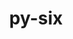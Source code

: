 ---
title: "py-six"
layout: cache
categories: [package, develop]
meta: {"compilers": ["gcc@11.4.0", "gcc@9.4.0", "none"], "num_specs": 241, "num_specs_by_stack": {"data-vis-sdk": 10, "e4s": 50, "e4s-neoverse-v2": 10, "e4s-neoverse_v1": 10, "e4s-oneapi": 17, "e4s-power": 5, "e4s-rocm-external": 10, "hep": 30, "ml-darwin-aarch64-mps": 27, "ml-linux-aarch64-cpu": 30, "ml-linux-aarch64-cuda": 30, "ml-linux-x86_64-cpu": 30, "ml-linux-x86_64-cuda": 30, "ml-linux-x86_64-rocm": 30, "radiuss": 22, "root": 241}, "oss": ["sequoia", "ubuntu18.04", "ubuntu20.04", "ubuntu22.04", "ubuntu24.04"], "platforms": ["darwin", "linux"], "stacks": ["data-vis-sdk", "e4s", "e4s-neoverse-v2", "e4s-neoverse_v1", "e4s-oneapi", "e4s-power", "e4s-rocm-external", "hep", "ml-darwin-aarch64-mps", "ml-linux-aarch64-cpu", "ml-linux-aarch64-cuda", "ml-linux-x86_64-cpu", "ml-linux-x86_64-cuda", "ml-linux-x86_64-rocm", "radiuss", "root"], "targets": ["aarch64", "neoverse_v1", "neoverse_v2", "ppc64le", "x86_64_v3"], "versions": ["1.16.0", "1.17.0"]}
spec_details: [{"compiler": "none", "hash": "25fci5l46irmoa5xfbfn7pbkxqfnzhqw", "os": "ubuntu22.04", "platform": "linux", "size": "-", "stacks": ["e4s", "root"], "target": "x86_64_v3", "variants": ["build_system=python_pip"], "versions": ["1.17.0"]}, {"compiler": "none", "hash": "2ewtrudxfgtvyu6r34eb5rylqmjilbxx", "os": "ubuntu24.04", "platform": "linux", "size": "-", "stacks": ["ml-linux-aarch64-cpu", "ml-linux-aarch64-cuda", "root"], "target": "aarch64", "variants": ["build_system=python_pip"], "versions": ["1.17.0"]}, {"compiler": "none", "hash": "2iiznwvcgytuteuushnmlpgnobmef2xj", "os": "ubuntu22.04", "platform": "linux", "size": "-", "stacks": ["e4s", "root"], "target": "x86_64_v3", "variants": ["build_system=python_pip"], "versions": ["1.17.0"]}, {"compiler": "none", "hash": "2ogb3uibs2nsky6tew5kadoaadvxsent", "os": "ubuntu18.04", "platform": "linux", "size": "-", "stacks": ["radiuss", "root"], "target": "x86_64_v3", "variants": ["build_system=python_pip"], "versions": ["1.17.0"]}, {"compiler": "none", "hash": "2whzua6chvzsmm4pc2qr7kijebbwltkq", "os": "ubuntu22.04", "platform": "linux", "size": "-", "stacks": ["hep", "root"], "target": "x86_64_v3", "variants": ["build_system=python_pip"], "versions": ["1.17.0"]}, {"compiler": "none", "hash": "32ixixsrx7wa5tsbs42zjj7sfkjep7vv", "os": "ubuntu24.04", "platform": "linux", "size": "-", "stacks": ["ml-linux-x86_64-cpu", "ml-linux-x86_64-cuda", "ml-linux-x86_64-rocm", "root"], "target": "x86_64_v3", "variants": ["build_system=python_pip"], "versions": ["1.17.0"]}, {"compiler": "none", "hash": "33pszjcre4pdagpnkgegy2344zdwhwbq", "os": "ubuntu24.04", "platform": "linux", "size": "-", "stacks": ["ml-linux-x86_64-cpu", "ml-linux-x86_64-cuda", "ml-linux-x86_64-rocm", "root"], "target": "x86_64_v3", "variants": ["build_system=python_pip"], "versions": ["1.17.0"]}, {"compiler": "none", "hash": "3kclz3lcyuzkjso5wjiz2nukeiuv3zhi", "os": "sequoia", "platform": "darwin", "size": "-", "stacks": ["ml-darwin-aarch64-mps", "root"], "target": "aarch64", "variants": ["build_system=python_pip"], "versions": ["1.17.0"]}, {"compiler": "none", "hash": "3le62mzjmoni4eucwg3k52k52ojsbpxp", "os": "ubuntu22.04", "platform": "linux", "size": "-", "stacks": ["e4s", "e4s-rocm-external", "root"], "target": "x86_64_v3", "variants": ["build_system=python_pip"], "versions": ["1.17.0"]}, {"compiler": "none", "hash": "3n6j54zjlv5gdmqyfi22fob575yhkhc5", "os": "ubuntu20.04", "platform": "linux", "size": "-", "stacks": ["data-vis-sdk", "root"], "target": "x86_64_v3", "variants": ["build_system=python_pip"], "versions": ["1.17.0"]}, {"compiler": "none", "hash": "3pfvksiyjuaocqtjfvl3ths7hpj62oys", "os": "ubuntu22.04", "platform": "linux", "size": "-", "stacks": ["e4s-neoverse-v2", "root"], "target": "neoverse_v2", "variants": ["build_system=python_pip"], "versions": ["1.17.0"]}, {"compiler": "none", "hash": "3puwxwp5tu6tanrycgitksojxmbcv7o6", "os": "ubuntu24.04", "platform": "linux", "size": "-", "stacks": ["ml-linux-aarch64-cpu", "ml-linux-aarch64-cuda", "root"], "target": "aarch64", "variants": ["build_system=python_pip"], "versions": ["1.17.0"]}, {"compiler": "none", "hash": "3suyom3bvb6htlbfibvtoacd2t7cfonh", "os": "sequoia", "platform": "darwin", "size": "-", "stacks": ["ml-darwin-aarch64-mps", "root"], "target": "aarch64", "variants": ["build_system=python_pip"], "versions": ["1.17.0"]}, {"compiler": "none", "hash": "3xpplolude5vkc6zenuobyaoxbgi2dot", "os": "ubuntu22.04", "platform": "linux", "size": "-", "stacks": ["hep", "root"], "target": "x86_64_v3", "variants": ["build_system=python_pip"], "versions": ["1.17.0"]}, {"compiler": "none", "hash": "43waj5wlmtbgfdj2whppjrl6gi3esvdt", "os": "ubuntu24.04", "platform": "linux", "size": "-", "stacks": ["ml-linux-x86_64-cpu", "ml-linux-x86_64-cuda", "ml-linux-x86_64-rocm", "root"], "target": "x86_64_v3", "variants": ["build_system=python_pip"], "versions": ["1.17.0"]}, {"compiler": "none", "hash": "4hauvjarx74dyn37bedviodq77y3w3as", "os": "ubuntu24.04", "platform": "linux", "size": "-", "stacks": ["ml-linux-aarch64-cpu", "ml-linux-aarch64-cuda", "root"], "target": "aarch64", "variants": ["build_system=python_pip"], "versions": ["1.17.0"]}, {"compiler": "none", "hash": "4lx4kooj6lp4w22yk4kku3kpl4dj5bdp", "os": "ubuntu22.04", "platform": "linux", "size": "-", "stacks": ["e4s", "root"], "target": "x86_64_v3", "variants": ["build_system=python_pip"], "versions": ["1.17.0"]}, {"compiler": "none", "hash": "4rexwqn2y2vkb5z4imn7jmkhke2ubuqr", "os": "ubuntu24.04", "platform": "linux", "size": "-", "stacks": ["ml-linux-x86_64-cpu", "ml-linux-x86_64-cuda", "ml-linux-x86_64-rocm", "root"], "target": "x86_64_v3", "variants": ["build_system=python_pip"], "versions": ["1.17.0"]}, {"compiler": "gcc@11.4.0", "hash": "4xpet2yc2iad7etvsf26rs4dznd5t2lu", "os": "ubuntu22.04", "platform": "linux", "size": "-", "stacks": ["e4s-neoverse_v1", "root"], "target": "neoverse_v1", "variants": ["build_system=python_pip"], "versions": ["1.16.0"]}, {"compiler": "none", "hash": "53twu45lxiryfdaj5h2q6ush3tm7pvbg", "os": "ubuntu22.04", "platform": "linux", "size": "-", "stacks": ["e4s", "root"], "target": "x86_64_v3", "variants": ["build_system=python_pip"], "versions": ["1.17.0"]}, {"compiler": "none", "hash": "5j5g3wubpzw7v5lij7qf77hvrcpigfxv", "os": "ubuntu24.04", "platform": "linux", "size": "-", "stacks": ["ml-linux-x86_64-cpu", "ml-linux-x86_64-cuda", "ml-linux-x86_64-rocm", "root"], "target": "x86_64_v3", "variants": ["build_system=python_pip"], "versions": ["1.17.0"]}, {"compiler": "none", "hash": "5lrq3loyirjwgzfij3vc324qyo3hr4j3", "os": "ubuntu20.04", "platform": "linux", "size": "-", "stacks": ["data-vis-sdk", "root"], "target": "x86_64_v3", "variants": ["build_system=python_pip"], "versions": ["1.17.0"]}, {"compiler": "none", "hash": "5ok4eh24hnwrqznmtmpnewxr6cgvwqp5", "os": "ubuntu24.04", "platform": "linux", "size": "-", "stacks": ["ml-linux-x86_64-cpu", "ml-linux-x86_64-cuda", "ml-linux-x86_64-rocm", "root"], "target": "x86_64_v3", "variants": ["build_system=python_pip"], "versions": ["1.17.0"]}, {"compiler": "none", "hash": "5x4ayeovzz2g64tdv5mjjw35xqc5l24e", "os": "ubuntu22.04", "platform": "linux", "size": "-", "stacks": ["hep", "root"], "target": "x86_64_v3", "variants": ["build_system=python_pip"], "versions": ["1.17.0"]}, {"compiler": "none", "hash": "5xupaoxtigumacqcz4tcnmuh7ecoflsy", "os": "ubuntu22.04", "platform": "linux", "size": "-", "stacks": ["e4s", "e4s-rocm-external", "root"], "target": "x86_64_v3", "variants": ["build_system=python_pip"], "versions": ["1.17.0"]}, {"compiler": "none", "hash": "5zsyekf2ufy2o7e44xhrqyjosgpxp3rz", "os": "sequoia", "platform": "darwin", "size": "-", "stacks": ["ml-darwin-aarch64-mps", "root"], "target": "aarch64", "variants": ["build_system=python_pip"], "versions": ["1.17.0"]}, {"compiler": "none", "hash": "623jajz57sxbjuyhv2tfh2uuo4vi37ki", "os": "sequoia", "platform": "darwin", "size": "-", "stacks": ["ml-darwin-aarch64-mps", "root"], "target": "aarch64", "variants": ["build_system=python_pip"], "versions": ["1.17.0"]}, {"compiler": "none", "hash": "63vzwgecxvxwqrunw2wcgifkuxyps3i5", "os": "ubuntu22.04", "platform": "linux", "size": "-", "stacks": ["hep", "root"], "target": "x86_64_v3", "variants": ["build_system=python_pip"], "versions": ["1.17.0"]}, {"compiler": "none", "hash": "65k2ejtflsgykl46n4huh6pkvhgsoj4j", "os": "ubuntu22.04", "platform": "linux", "size": "-", "stacks": ["e4s", "e4s-rocm-external", "root"], "target": "x86_64_v3", "variants": ["build_system=python_pip"], "versions": ["1.17.0"]}, {"compiler": "none", "hash": "6cnnhx2i4rrll2xebtvnx5busff4erkx", "os": "ubuntu24.04", "platform": "linux", "size": "-", "stacks": ["ml-linux-aarch64-cpu", "ml-linux-aarch64-cuda", "root"], "target": "aarch64", "variants": ["build_system=python_pip"], "versions": ["1.17.0"]}, {"compiler": "none", "hash": "6iozslmyp33lqickxdbbor6lqvu63wdl", "os": "ubuntu22.04", "platform": "linux", "size": "-", "stacks": ["e4s-oneapi", "root"], "target": "x86_64_v3", "variants": ["build_system=python_pip"], "versions": ["1.17.0"]}, {"compiler": "none", "hash": "6l7dncdj4rnvkevnu3zktvfckjpmyghs", "os": "ubuntu22.04", "platform": "linux", "size": "-", "stacks": ["hep", "root"], "target": "x86_64_v3", "variants": ["build_system=python_pip"], "versions": ["1.17.0"]}, {"compiler": "none", "hash": "6qghztgcce4rb2k3f2i4f27guvl2h5tp", "os": "ubuntu22.04", "platform": "linux", "size": "-", "stacks": ["e4s", "root"], "target": "x86_64_v3", "variants": ["build_system=python_pip"], "versions": ["1.17.0"]}, {"compiler": "none", "hash": "6qphw525ogh3evppfyzvvlbiig3bfgxd", "os": "ubuntu24.04", "platform": "linux", "size": "-", "stacks": ["ml-linux-aarch64-cpu", "ml-linux-aarch64-cuda", "root"], "target": "aarch64", "variants": ["build_system=python_pip"], "versions": ["1.17.0"]}, {"compiler": "none", "hash": "6zmu4cprico3dlqwl7g6lv6waywt3khk", "os": "ubuntu20.04", "platform": "linux", "size": "-", "stacks": ["data-vis-sdk", "root"], "target": "x86_64_v3", "variants": ["build_system=python_pip"], "versions": ["1.17.0"]}, {"compiler": "none", "hash": "6zwmmjer5cemwh2fplwdqpjngtmkft5c", "os": "ubuntu22.04", "platform": "linux", "size": "-", "stacks": ["hep", "root"], "target": "x86_64_v3", "variants": ["build_system=python_pip"], "versions": ["1.17.0"]}, {"compiler": "none", "hash": "73vizwrahkidvgbjrgvtqij6rdbzyz6h", "os": "ubuntu18.04", "platform": "linux", "size": "-", "stacks": ["radiuss", "root"], "target": "x86_64_v3", "variants": ["build_system=python_pip"], "versions": ["1.17.0"]}, {"compiler": "none", "hash": "76346cknz3bpertbrzxcdn6lqg4ryqmo", "os": "ubuntu24.04", "platform": "linux", "size": "-", "stacks": ["ml-linux-x86_64-cpu", "ml-linux-x86_64-cuda", "ml-linux-x86_64-rocm", "root"], "target": "x86_64_v3", "variants": ["build_system=python_pip"], "versions": ["1.17.0"]}, {"compiler": "gcc@9.4.0", "hash": "7e6dumwh6vkppkwrahbgcp6kiy3rt2nh", "os": "ubuntu20.04", "platform": "linux", "size": "-", "stacks": ["e4s-power", "root"], "target": "ppc64le", "variants": ["build_system=python_pip"], "versions": ["1.17.0"]}, {"compiler": "none", "hash": "7enbsvdvx2auf25fxlai3uz4ex4vkpbu", "os": "ubuntu18.04", "platform": "linux", "size": "-", "stacks": ["radiuss", "root"], "target": "x86_64_v3", "variants": ["build_system=python_pip"], "versions": ["1.17.0"]}, {"compiler": "none", "hash": "7hnbyo4vf6jtwft2va2fqld6uqnkq7yx", "os": "ubuntu22.04", "platform": "linux", "size": "-", "stacks": ["e4s-neoverse-v2", "root"], "target": "neoverse_v2", "variants": ["build_system=python_pip"], "versions": ["1.17.0"]}, {"compiler": "none", "hash": "7mtiruwiydegiiq6t7276n2t63stneoa", "os": "sequoia", "platform": "darwin", "size": "-", "stacks": ["ml-darwin-aarch64-mps", "root"], "target": "aarch64", "variants": ["build_system=python_pip"], "versions": ["1.17.0"]}, {"compiler": "none", "hash": "7qojpwwrsey2awxcguez2kuqlko6j2bz", "os": "sequoia", "platform": "darwin", "size": "-", "stacks": ["ml-darwin-aarch64-mps", "root"], "target": "aarch64", "variants": ["build_system=python_pip"], "versions": ["1.17.0"]}, {"compiler": "none", "hash": "7sack2l7ffrjwltw4t4kjaxiebcbhcws", "os": "ubuntu22.04", "platform": "linux", "size": "-", "stacks": ["hep", "root"], "target": "x86_64_v3", "variants": ["build_system=python_pip"], "versions": ["1.17.0"]}, {"compiler": "none", "hash": "7unxocpfucw4wl2jwiagmplcrcxwvyn2", "os": "ubuntu18.04", "platform": "linux", "size": "-", "stacks": ["radiuss", "root"], "target": "x86_64_v3", "variants": ["build_system=python_pip"], "versions": ["1.17.0"]}, {"compiler": "none", "hash": "7w45yzqg4phbt4uhap6rl3agubc5u7yk", "os": "ubuntu24.04", "platform": "linux", "size": "-", "stacks": ["ml-linux-x86_64-cpu", "ml-linux-x86_64-cuda", "ml-linux-x86_64-rocm", "root"], "target": "x86_64_v3", "variants": ["build_system=python_pip"], "versions": ["1.17.0"]}, {"compiler": "none", "hash": "7xedvumrcozgugoky2gn43vyfewv4xbt", "os": "ubuntu22.04", "platform": "linux", "size": "-", "stacks": ["e4s-neoverse-v2", "root"], "target": "neoverse_v2", "variants": ["build_system=python_pip"], "versions": ["1.17.0"]}, {"compiler": "none", "hash": "7z5w7ovlybifepxiwmsx6mxicujcsr4p", "os": "ubuntu22.04", "platform": "linux", "size": "-", "stacks": ["e4s", "root"], "target": "x86_64_v3", "variants": ["build_system=python_pip"], "versions": ["1.17.0"]}, {"compiler": "none", "hash": "aa7k67xi57k7meyu3xndtsak35o4q5mb", "os": "ubuntu22.04", "platform": "linux", "size": "-", "stacks": ["e4s", "root"], "target": "x86_64_v3", "variants": ["build_system=python_pip"], "versions": ["1.17.0"]}, {"compiler": "none", "hash": "akaa7icyywecrqh6gdqj26y3t42fu4ut", "os": "ubuntu22.04", "platform": "linux", "size": "-", "stacks": ["hep", "root"], "target": "x86_64_v3", "variants": ["build_system=python_pip"], "versions": ["1.17.0"]}, {"compiler": "none", "hash": "aknti3jtdfi3emr2q4sfbbxpqeqtxdzp", "os": "ubuntu20.04", "platform": "linux", "size": "-", "stacks": ["data-vis-sdk", "root"], "target": "x86_64_v3", "variants": ["build_system=python_pip"], "versions": ["1.17.0"]}, {"compiler": "none", "hash": "atpch6be5k32wsuwn6vyqmcu6qflmi7e", "os": "ubuntu22.04", "platform": "linux", "size": "-", "stacks": ["hep", "root"], "target": "x86_64_v3", "variants": ["build_system=python_pip"], "versions": ["1.17.0"]}, {"compiler": "none", "hash": "b5xoiurttzoaxxei2gq4zvbkvaimsgnd", "os": "ubuntu24.04", "platform": "linux", "size": "-", "stacks": ["ml-linux-x86_64-cpu", "ml-linux-x86_64-cuda", "ml-linux-x86_64-rocm", "root"], "target": "x86_64_v3", "variants": ["build_system=python_pip"], "versions": ["1.17.0"]}, {"compiler": "none", "hash": "bajo3f7mfqulpnw2is2zpcu3vsoc4ohy", "os": "ubuntu22.04", "platform": "linux", "size": "-", "stacks": ["e4s", "root"], "target": "x86_64_v3", "variants": ["build_system=python_pip"], "versions": ["1.17.0"]}, {"compiler": "gcc@11.4.0", "hash": "bpaexpunlnowglckkfy7vrrrqiwgc3p3", "os": "ubuntu22.04", "platform": "linux", "size": "-", "stacks": ["e4s-neoverse_v1", "root"], "target": "neoverse_v1", "variants": ["build_system=python_pip"], "versions": ["1.16.0"]}, {"compiler": "none", "hash": "bv67jrohudbx4ust2kcwdube233drztr", "os": "ubuntu18.04", "platform": "linux", "size": "-", "stacks": ["radiuss", "root"], "target": "x86_64_v3", "variants": ["build_system=python_pip"], "versions": ["1.17.0"]}, {"compiler": "none", "hash": "c2ijwvz2jbamepute6y4nsxmtfdm5upu", "os": "sequoia", "platform": "darwin", "size": "-", "stacks": ["ml-darwin-aarch64-mps", "root"], "target": "aarch64", "variants": ["build_system=python_pip"], "versions": ["1.17.0"]}, {"compiler": "none", "hash": "c6evlf3pacdhb7mopox3u5rg3kcpjseq", "os": "sequoia", "platform": "darwin", "size": "-", "stacks": ["ml-darwin-aarch64-mps", "root"], "target": "aarch64", "variants": ["build_system=python_pip"], "versions": ["1.17.0"]}, {"compiler": "none", "hash": "ce5mb4xbiuicgfdeiiitscidn6jrta7w", "os": "ubuntu22.04", "platform": "linux", "size": "-", "stacks": ["e4s", "root"], "target": "x86_64_v3", "variants": ["build_system=python_pip"], "versions": ["1.17.0"]}, {"compiler": "none", "hash": "chuqluoryf6xhlx2m3ang73s72dzy4ip", "os": "sequoia", "platform": "darwin", "size": "-", "stacks": ["ml-darwin-aarch64-mps", "root"], "target": "aarch64", "variants": ["build_system=python_pip"], "versions": ["1.17.0"]}, {"compiler": "none", "hash": "cpkeg2bv7a2abw4h6vtmf6b6zese4o76", "os": "ubuntu24.04", "platform": "linux", "size": "-", "stacks": ["ml-linux-aarch64-cpu", "ml-linux-aarch64-cuda", "root"], "target": "aarch64", "variants": ["build_system=python_pip"], "versions": ["1.17.0"]}, {"compiler": "none", "hash": "cviwdjielxgqzbkzrccvxlas5yxmkckl", "os": "ubuntu22.04", "platform": "linux", "size": "-", "stacks": ["e4s", "root"], "target": "x86_64_v3", "variants": ["build_system=python_pip"], "versions": ["1.17.0"]}, {"compiler": "gcc@9.4.0", "hash": "czisreoibym7xz6vdd3salikbkjrwcpi", "os": "ubuntu20.04", "platform": "linux", "size": "-", "stacks": ["e4s-power", "root"], "target": "ppc64le", "variants": ["build_system=python_pip"], "versions": ["1.17.0"]}, {"compiler": "none", "hash": "d63m2z6myueqi6or3gl4pkc4h6jmpjte", "os": "ubuntu22.04", "platform": "linux", "size": "-", "stacks": ["hep", "root"], "target": "x86_64_v3", "variants": ["build_system=python_pip"], "versions": ["1.17.0"]}, {"compiler": "none", "hash": "d7z6hr3uqwmkh62ndvdsu6rvnnmshx2p", "os": "ubuntu24.04", "platform": "linux", "size": "-", "stacks": ["ml-linux-aarch64-cpu", "ml-linux-aarch64-cuda", "root"], "target": "aarch64", "variants": ["build_system=python_pip"], "versions": ["1.17.0"]}, {"compiler": "gcc@11.4.0", "hash": "dkuz7clg36th23ycg6tnncea32ebxl3m", "os": "ubuntu22.04", "platform": "linux", "size": "-", "stacks": ["e4s-neoverse_v1", "root"], "target": "neoverse_v1", "variants": ["build_system=python_pip"], "versions": ["1.16.0"]}, {"compiler": "none", "hash": "ds47rncw33hvcwxxuood7nwvif2ukn7x", "os": "ubuntu22.04", "platform": "linux", "size": "-", "stacks": ["e4s-neoverse-v2", "root"], "target": "neoverse_v2", "variants": ["build_system=python_pip"], "versions": ["1.17.0"]}, {"compiler": "none", "hash": "e2cuuqkz724ndxanmmcbhsgki4bflhdl", "os": "ubuntu22.04", "platform": "linux", "size": "-", "stacks": ["e4s", "root"], "target": "x86_64_v3", "variants": ["build_system=python_pip"], "versions": ["1.17.0"]}, {"compiler": "none", "hash": "egozkbprgotsgl2ajaaslqhhsea4pwhu", "os": "ubuntu24.04", "platform": "linux", "size": "-", "stacks": ["ml-linux-x86_64-cpu", "ml-linux-x86_64-cuda", "ml-linux-x86_64-rocm", "root"], "target": "x86_64_v3", "variants": ["build_system=python_pip"], "versions": ["1.17.0"]}, {"compiler": "none", "hash": "ep64mnpt3lheasrwe2vx4fccxxmfdwqr", "os": "ubuntu24.04", "platform": "linux", "size": "-", "stacks": ["ml-linux-x86_64-cpu", "ml-linux-x86_64-cuda", "ml-linux-x86_64-rocm", "root"], "target": "x86_64_v3", "variants": ["build_system=python_pip"], "versions": ["1.17.0"]}, {"compiler": "none", "hash": "ersoqmejig3sokdisj72io26o7na332q", "os": "ubuntu22.04", "platform": "linux", "size": "-", "stacks": ["hep", "root"], "target": "x86_64_v3", "variants": ["build_system=python_pip"], "versions": ["1.17.0"]}, {"compiler": "none", "hash": "euoxh3t5n4b4zzw6htxosdqd4wump4vm", "os": "ubuntu24.04", "platform": "linux", "size": "-", "stacks": ["ml-linux-aarch64-cpu", "ml-linux-aarch64-cuda", "root"], "target": "aarch64", "variants": ["build_system=python_pip"], "versions": ["1.17.0"]}, {"compiler": "none", "hash": "ew4gbgwngjqquhw7inl2i6n6co73snxw", "os": "ubuntu22.04", "platform": "linux", "size": "-", "stacks": ["e4s-neoverse-v2", "root"], "target": "neoverse_v2", "variants": ["build_system=python_pip"], "versions": ["1.17.0"]}, {"compiler": "none", "hash": "f3rzsour65u3v5tsxniavf4nk42w7p3d", "os": "ubuntu20.04", "platform": "linux", "size": "-", "stacks": ["data-vis-sdk", "root"], "target": "x86_64_v3", "variants": ["build_system=python_pip"], "versions": ["1.17.0"]}, {"compiler": "none", "hash": "f6tyr4kfd6ffnzqptgbjjt4iz4423dg2", "os": "sequoia", "platform": "darwin", "size": "-", "stacks": ["ml-darwin-aarch64-mps", "root"], "target": "aarch64", "variants": ["build_system=python_pip"], "versions": ["1.17.0"]}, {"compiler": "none", "hash": "f7mwasedlrpe43c4jsqemy4x3hd4m4yi", "os": "ubuntu22.04", "platform": "linux", "size": "-", "stacks": ["hep", "root"], "target": "x86_64_v3", "variants": ["build_system=python_pip"], "versions": ["1.17.0"]}, {"compiler": "none", "hash": "faauflk2xbjfmi3q4y6ksloitosyjple", "os": "ubuntu22.04", "platform": "linux", "size": "-", "stacks": ["hep", "root"], "target": "x86_64_v3", "variants": ["build_system=python_pip"], "versions": ["1.17.0"]}, {"compiler": "none", "hash": "fcxuq4yht6uxpar6quaqswfdycj3xrao", "os": "ubuntu22.04", "platform": "linux", "size": "-", "stacks": ["e4s-oneapi", "root"], "target": "x86_64_v3", "variants": ["build_system=python_pip"], "versions": ["1.17.0"]}, {"compiler": "none", "hash": "fmazuptmqdazh3vr7cnyxmtu46s6efyv", "os": "ubuntu22.04", "platform": "linux", "size": "-", "stacks": ["e4s", "root"], "target": "x86_64_v3", "variants": ["build_system=python_pip"], "versions": ["1.17.0"]}, {"compiler": "none", "hash": "fuecr4sl7zqdrf6jonz426r6wjsrsefi", "os": "ubuntu24.04", "platform": "linux", "size": "-", "stacks": ["ml-linux-aarch64-cpu", "ml-linux-aarch64-cuda", "root"], "target": "aarch64", "variants": ["build_system=python_pip"], "versions": ["1.17.0"]}, {"compiler": "none", "hash": "fyrh6raos3i52betaeeqrn7k4y3hpcix", "os": "ubuntu18.04", "platform": "linux", "size": "-", "stacks": ["radiuss", "root"], "target": "x86_64_v3", "variants": ["build_system=python_pip"], "versions": ["1.17.0"]}, {"compiler": "none", "hash": "g2btrtejaymq265osw7f7otiyizzshhk", "os": "ubuntu22.04", "platform": "linux", "size": "-", "stacks": ["e4s", "root"], "target": "x86_64_v3", "variants": ["build_system=python_pip"], "versions": ["1.17.0"]}, {"compiler": "none", "hash": "g3r7czfvprpgwsxumhlkvvuo5gsl7mqq", "os": "ubuntu18.04", "platform": "linux", "size": "-", "stacks": ["radiuss", "root"], "target": "x86_64_v3", "variants": ["build_system=python_pip"], "versions": ["1.17.0"]}, {"compiler": "none", "hash": "garmtzeoztzc6dyaeuz5b7tx6rvmiygk", "os": "ubuntu22.04", "platform": "linux", "size": "-", "stacks": ["hep", "root"], "target": "x86_64_v3", "variants": ["build_system=python_pip"], "versions": ["1.17.0"]}, {"compiler": "none", "hash": "gaukwz536qpfvaxomagfvdc33pca7juf", "os": "ubuntu18.04", "platform": "linux", "size": "-", "stacks": ["radiuss", "root"], "target": "x86_64_v3", "variants": ["build_system=python_pip"], "versions": ["1.17.0"]}, {"compiler": "none", "hash": "gdqpayyibt5grgjzra2zny2wqtjsrvaa", "os": "ubuntu24.04", "platform": "linux", "size": "-", "stacks": ["ml-linux-aarch64-cpu", "ml-linux-aarch64-cuda", "root"], "target": "aarch64", "variants": ["build_system=python_pip"], "versions": ["1.17.0"]}, {"compiler": "none", "hash": "gijvsb4cnjllnag2qub6ddx3qxqyja6d", "os": "ubuntu24.04", "platform": "linux", "size": "-", "stacks": ["ml-linux-aarch64-cpu", "ml-linux-aarch64-cuda", "root"], "target": "aarch64", "variants": ["build_system=python_pip"], "versions": ["1.17.0"]}, {"compiler": "none", "hash": "gmfh6mmamskea3jutyavcysvzie5dylk", "os": "ubuntu24.04", "platform": "linux", "size": "-", "stacks": ["ml-linux-x86_64-cpu", "ml-linux-x86_64-cuda", "ml-linux-x86_64-rocm", "root"], "target": "x86_64_v3", "variants": ["build_system=python_pip"], "versions": ["1.17.0"]}, {"compiler": "none", "hash": "gna66zizsad27t25ykkf5won5dzyy3yi", "os": "ubuntu22.04", "platform": "linux", "size": "-", "stacks": ["e4s", "root"], "target": "x86_64_v3", "variants": ["build_system=python_pip"], "versions": ["1.17.0"]}, {"compiler": "none", "hash": "gtl4qb6vmf3pehpywlubwucdhljexcb5", "os": "ubuntu22.04", "platform": "linux", "size": "-", "stacks": ["e4s", "e4s-rocm-external", "root"], "target": "x86_64_v3", "variants": ["build_system=python_pip"], "versions": ["1.17.0"]}, {"compiler": "none", "hash": "gvwkpqyth5nyuaw3nyki5bgq7lfeqs3i", "os": "ubuntu18.04", "platform": "linux", "size": "-", "stacks": ["radiuss", "root"], "target": "x86_64_v3", "variants": ["build_system=python_pip"], "versions": ["1.17.0"]}, {"compiler": "none", "hash": "gwsxp7mpybnyolgf5wtmklahusiwls2i", "os": "ubuntu24.04", "platform": "linux", "size": "-", "stacks": ["ml-linux-x86_64-cpu", "ml-linux-x86_64-cuda", "ml-linux-x86_64-rocm", "root"], "target": "x86_64_v3", "variants": ["build_system=python_pip"], "versions": ["1.17.0"]}, {"compiler": "none", "hash": "gxhlsy7iigvxaiki6hibv73vour5zrlm", "os": "ubuntu24.04", "platform": "linux", "size": "-", "stacks": ["ml-linux-aarch64-cpu", "ml-linux-aarch64-cuda", "root"], "target": "aarch64", "variants": ["build_system=python_pip"], "versions": ["1.17.0"]}, {"compiler": "none", "hash": "h5467fn2rxovmamkx2kjowxvp6kso6wx", "os": "ubuntu22.04", "platform": "linux", "size": "-", "stacks": ["e4s-oneapi", "root"], "target": "x86_64_v3", "variants": ["build_system=python_pip"], "versions": ["1.17.0"]}, {"compiler": "none", "hash": "h6lr2rmyyqqekq57k5oq7pfzyzjmxt3w", "os": "ubuntu22.04", "platform": "linux", "size": "-", "stacks": ["e4s", "root"], "target": "x86_64_v3", "variants": ["build_system=python_pip"], "versions": ["1.17.0"]}, {"compiler": "none", "hash": "hb5p7gztbrhr3cxkjhr6xlueeeu2a6q5", "os": "ubuntu24.04", "platform": "linux", "size": "-", "stacks": ["ml-linux-aarch64-cpu", "ml-linux-aarch64-cuda", "root"], "target": "aarch64", "variants": ["build_system=python_pip"], "versions": ["1.17.0"]}, {"compiler": "none", "hash": "hcutciulaljcjf63wnz6wcvveedmk7l7", "os": "ubuntu22.04", "platform": "linux", "size": "-", "stacks": ["e4s", "root"], "target": "x86_64_v3", "variants": ["build_system=python_pip"], "versions": ["1.17.0"]}, {"compiler": "none", "hash": "hdjzmqo5na6vgcskiloralykupxciyli", "os": "ubuntu22.04", "platform": "linux", "size": "-", "stacks": ["e4s-oneapi", "root"], "target": "x86_64_v3", "variants": ["build_system=python_pip"], "versions": ["1.17.0"]}, {"compiler": "none", "hash": "he4bo4h3rjkhth4avxdwctfyus7nemqa", "os": "ubuntu24.04", "platform": "linux", "size": "-", "stacks": ["ml-linux-x86_64-cpu", "ml-linux-x86_64-cuda", "ml-linux-x86_64-rocm", "root"], "target": "x86_64_v3", "variants": ["build_system=python_pip"], "versions": ["1.17.0"]}, {"compiler": "none", "hash": "heyoxfggdevhfowfvncf56r7gum667dv", "os": "ubuntu18.04", "platform": "linux", "size": "-", "stacks": ["radiuss", "root"], "target": "x86_64_v3", "variants": ["build_system=python_pip"], "versions": ["1.17.0"]}, {"compiler": "none", "hash": "hgnwnbptxw3jznjjkj6likvkniw6ubgc", "os": "ubuntu22.04", "platform": "linux", "size": "-", "stacks": ["e4s-neoverse-v2", "root"], "target": "neoverse_v2", "variants": ["build_system=python_pip"], "versions": ["1.17.0"]}, {"compiler": "none", "hash": "hhya6nol5ar7nq253jcrwbhk442j6nod", "os": "sequoia", "platform": "darwin", "size": "-", "stacks": ["ml-darwin-aarch64-mps", "root"], "target": "aarch64", "variants": ["build_system=python_pip"], "versions": ["1.17.0"]}, {"compiler": "none", "hash": "hhz5qey7hmnav3wopmmswkx7efg2dckx", "os": "ubuntu22.04", "platform": "linux", "size": "-", "stacks": ["e4s", "root"], "target": "x86_64_v3", "variants": ["build_system=python_pip"], "versions": ["1.17.0"]}, {"compiler": "gcc@11.4.0", "hash": "hlkk63mordduu6l7xctne67qhmh2x7ey", "os": "ubuntu22.04", "platform": "linux", "size": "-", "stacks": ["e4s-neoverse_v1", "root"], "target": "neoverse_v1", "variants": ["build_system=python_pip"], "versions": ["1.16.0"]}, {"compiler": "none", "hash": "hoxna3i67vd3o6hbm4zgmdwvu5afyjoe", "os": "sequoia", "platform": "darwin", "size": "-", "stacks": ["ml-darwin-aarch64-mps", "root"], "target": "aarch64", "variants": ["build_system=python_pip"], "versions": ["1.17.0"]}, {"compiler": "none", "hash": "hwyjeoymcnq47vnkpcocbdunpwz4mfbh", "os": "ubuntu22.04", "platform": "linux", "size": "-", "stacks": ["e4s-oneapi", "root"], "target": "x86_64_v3", "variants": ["build_system=python_pip"], "versions": ["1.17.0"]}, {"compiler": "none", "hash": "i5p7njz4hwqzpzc4y6gvubzm3xcqwbbx", "os": "ubuntu22.04", "platform": "linux", "size": "-", "stacks": ["e4s-oneapi", "root"], "target": "x86_64_v3", "variants": ["build_system=python_pip"], "versions": ["1.17.0"]}, {"compiler": "none", "hash": "i755cks6kiezjwewvhrkynsm63rhyb6l", "os": "ubuntu18.04", "platform": "linux", "size": "-", "stacks": ["radiuss", "root"], "target": "x86_64_v3", "variants": ["build_system=python_pip"], "versions": ["1.17.0"]}, {"compiler": "none", "hash": "ihine6vtfxzi6zrkahuddfaz3oikmg2h", "os": "ubuntu24.04", "platform": "linux", "size": "-", "stacks": ["ml-linux-aarch64-cpu", "ml-linux-aarch64-cuda", "root"], "target": "aarch64", "variants": ["build_system=python_pip"], "versions": ["1.17.0"]}, {"compiler": "none", "hash": "iymcuhith7ez6qzyv2cnfkcaiid3d4nr", "os": "ubuntu22.04", "platform": "linux", "size": "-", "stacks": ["e4s", "e4s-rocm-external", "root"], "target": "x86_64_v3", "variants": ["build_system=python_pip"], "versions": ["1.17.0"]}, {"compiler": "none", "hash": "j5a3jjzeqewicx6d62ynytulyui3wgjk", "os": "ubuntu22.04", "platform": "linux", "size": "-", "stacks": ["e4s-oneapi", "root"], "target": "x86_64_v3", "variants": ["build_system=python_pip"], "versions": ["1.17.0"]}, {"compiler": "none", "hash": "jcjfyxatnwsqxrnkfzotp664xi5ig44i", "os": "ubuntu18.04", "platform": "linux", "size": "-", "stacks": ["radiuss", "root"], "target": "x86_64_v3", "variants": ["build_system=python_pip"], "versions": ["1.17.0"]}, {"compiler": "none", "hash": "jksfzoxkfzcomsc6wevoshrgrbzkhvuh", "os": "ubuntu22.04", "platform": "linux", "size": "-", "stacks": ["e4s", "root"], "target": "x86_64_v3", "variants": ["build_system=python_pip"], "versions": ["1.17.0"]}, {"compiler": "none", "hash": "jktvh4lg5vw5iyhvdwzyhwqtkrf3mcwv", "os": "ubuntu24.04", "platform": "linux", "size": "-", "stacks": ["ml-linux-x86_64-cpu", "ml-linux-x86_64-cuda", "ml-linux-x86_64-rocm", "root"], "target": "x86_64_v3", "variants": ["build_system=python_pip"], "versions": ["1.17.0"]}, {"compiler": "none", "hash": "jktzbfh53xfmnxfpoifaxqq3rq3xhjir", "os": "ubuntu20.04", "platform": "linux", "size": "-", "stacks": ["data-vis-sdk", "root"], "target": "x86_64_v3", "variants": ["build_system=python_pip"], "versions": ["1.17.0"]}, {"compiler": "none", "hash": "jkxpzeq6yzangyfdoq2ovr52p55tg26e", "os": "ubuntu20.04", "platform": "linux", "size": "-", "stacks": ["data-vis-sdk", "root"], "target": "x86_64_v3", "variants": ["build_system=python_pip"], "versions": ["1.17.0"]}, {"compiler": "none", "hash": "jl3cdngc2btj6pf3ilh5iqpft3o7dexg", "os": "ubuntu22.04", "platform": "linux", "size": "-", "stacks": ["e4s", "root"], "target": "x86_64_v3", "variants": ["build_system=python_pip"], "versions": ["1.17.0"]}, {"compiler": "none", "hash": "js6ikresrlanmxrkl6rujx4d2f3ujgae", "os": "ubuntu22.04", "platform": "linux", "size": "-", "stacks": ["hep", "root"], "target": "x86_64_v3", "variants": ["build_system=python_pip"], "versions": ["1.17.0"]}, {"compiler": "none", "hash": "jvjmevj2gvcns5svsrsk47cd2edepjqm", "os": "ubuntu18.04", "platform": "linux", "size": "-", "stacks": ["radiuss", "root"], "target": "x86_64_v3", "variants": ["build_system=python_pip"], "versions": ["1.17.0"]}, {"compiler": "gcc@11.4.0", "hash": "k2x4euye4td5u5tmvimhzumhvoguimeq", "os": "ubuntu22.04", "platform": "linux", "size": "-", "stacks": ["e4s-neoverse_v1", "root"], "target": "neoverse_v1", "variants": ["build_system=python_pip"], "versions": ["1.16.0"]}, {"compiler": "none", "hash": "k6a6sd6sfm4bameag3q55dxntgsrlht2", "os": "sequoia", "platform": "darwin", "size": "-", "stacks": ["ml-darwin-aarch64-mps", "root"], "target": "aarch64", "variants": ["build_system=python_pip"], "versions": ["1.17.0"]}, {"compiler": "none", "hash": "k75ozblr7sy3vq5hssx46ikpzqmkgu2o", "os": "ubuntu24.04", "platform": "linux", "size": "-", "stacks": ["ml-linux-aarch64-cpu", "ml-linux-aarch64-cuda", "root"], "target": "aarch64", "variants": ["build_system=python_pip"], "versions": ["1.17.0"]}, {"compiler": "none", "hash": "kccamr5ta3pxjc6e4n5sqb7wc24wox64", "os": "sequoia", "platform": "darwin", "size": "-", "stacks": ["ml-darwin-aarch64-mps", "root"], "target": "aarch64", "variants": ["build_system=python_pip"], "versions": ["1.17.0"]}, {"compiler": "none", "hash": "kfb3ibmjnmmrpcydi5z5al4w3at2qzsy", "os": "ubuntu24.04", "platform": "linux", "size": "-", "stacks": ["ml-linux-aarch64-cpu", "ml-linux-aarch64-cuda", "root"], "target": "aarch64", "variants": ["build_system=python_pip"], "versions": ["1.17.0"]}, {"compiler": "gcc@9.4.0", "hash": "ko36ddd53ssksk3wzmvymdsux4rcfwti", "os": "ubuntu20.04", "platform": "linux", "size": "-", "stacks": ["e4s-power", "root"], "target": "ppc64le", "variants": ["build_system=python_pip"], "versions": ["1.17.0"]}, {"compiler": "none", "hash": "krjxq3j32gbrv3oc7vmnkee4snfrlpfw", "os": "ubuntu24.04", "platform": "linux", "size": "-", "stacks": ["ml-linux-aarch64-cpu", "ml-linux-aarch64-cuda", "root"], "target": "aarch64", "variants": ["build_system=python_pip"], "versions": ["1.17.0"]}, {"compiler": "none", "hash": "kvcjsioxntimntqcnztlijeufmavjlj2", "os": "ubuntu18.04", "platform": "linux", "size": "-", "stacks": ["radiuss", "root"], "target": "x86_64_v3", "variants": ["build_system=python_pip"], "versions": ["1.17.0"]}, {"compiler": "none", "hash": "kx4nll4az5ompw6ihtibtvmxidiu3hvw", "os": "ubuntu22.04", "platform": "linux", "size": "-", "stacks": ["hep", "root"], "target": "x86_64_v3", "variants": ["build_system=python_pip"], "versions": ["1.17.0"]}, {"compiler": "none", "hash": "l3gef22c22zcbs5esrhieaziywkze7qq", "os": "ubuntu18.04", "platform": "linux", "size": "-", "stacks": ["radiuss", "root"], "target": "x86_64_v3", "variants": ["build_system=python_pip"], "versions": ["1.17.0"]}, {"compiler": "none", "hash": "l3xtkpke5sxsy2kig4ij6ggd6euj5whw", "os": "ubuntu24.04", "platform": "linux", "size": "-", "stacks": ["ml-linux-x86_64-cpu", "ml-linux-x86_64-cuda", "ml-linux-x86_64-rocm", "root"], "target": "x86_64_v3", "variants": ["build_system=python_pip"], "versions": ["1.17.0"]}, {"compiler": "none", "hash": "lntd5lgtuolvnlatoip67w7uqqc6yhbk", "os": "sequoia", "platform": "darwin", "size": "-", "stacks": ["ml-darwin-aarch64-mps", "root"], "target": "aarch64", "variants": ["build_system=python_pip"], "versions": ["1.17.0"]}, {"compiler": "none", "hash": "lp65zqpiq3aewjuymycpwj6uif3utmdl", "os": "ubuntu22.04", "platform": "linux", "size": "-", "stacks": ["hep", "root"], "target": "x86_64_v3", "variants": ["build_system=python_pip"], "versions": ["1.17.0"]}, {"compiler": "none", "hash": "lpkk3dy32urkglenhg5sinwyjjimkla2", "os": "ubuntu18.04", "platform": "linux", "size": "-", "stacks": ["radiuss", "root"], "target": "x86_64_v3", "variants": ["build_system=python_pip"], "versions": ["1.17.0"]}, {"compiler": "none", "hash": "lpzcaraggjthcn6nsi7qgpkxi3ezcxol", "os": "ubuntu18.04", "platform": "linux", "size": "-", "stacks": ["radiuss", "root"], "target": "x86_64_v3", "variants": ["build_system=python_pip"], "versions": ["1.17.0"]}, {"compiler": "none", "hash": "ltlfvkucexjnpn5vfttdp4xcy6wcn2pl", "os": "ubuntu24.04", "platform": "linux", "size": "-", "stacks": ["ml-linux-x86_64-cpu", "ml-linux-x86_64-cuda", "ml-linux-x86_64-rocm", "root"], "target": "x86_64_v3", "variants": ["build_system=python_pip"], "versions": ["1.17.0"]}, {"compiler": "none", "hash": "lv235tfepnguq27b4q4falqolb7xg6mk", "os": "ubuntu22.04", "platform": "linux", "size": "-", "stacks": ["e4s-oneapi", "root"], "target": "x86_64_v3", "variants": ["build_system=python_pip"], "versions": ["1.17.0"]}, {"compiler": "none", "hash": "lvvvo3mgdtlo52won5k5v2f7gjap7mh2", "os": "ubuntu22.04", "platform": "linux", "size": "-", "stacks": ["e4s", "root"], "target": "x86_64_v3", "variants": ["build_system=python_pip"], "versions": ["1.17.0"]}, {"compiler": "none", "hash": "lwhkmkwfqj55d2yhhllfqp26jyifhlop", "os": "ubuntu22.04", "platform": "linux", "size": "-", "stacks": ["e4s-neoverse-v2", "root"], "target": "neoverse_v2", "variants": ["build_system=python_pip"], "versions": ["1.17.0"]}, {"compiler": "none", "hash": "lwrprwdn3pmsqavdc3bpaesstbf3owyr", "os": "ubuntu24.04", "platform": "linux", "size": "-", "stacks": ["ml-linux-aarch64-cpu", "ml-linux-aarch64-cuda", "root"], "target": "aarch64", "variants": ["build_system=python_pip"], "versions": ["1.17.0"]}, {"compiler": "none", "hash": "lxcr3aslh5bvqk726zgnuzknqgf7zswo", "os": "ubuntu22.04", "platform": "linux", "size": "-", "stacks": ["hep", "root"], "target": "x86_64_v3", "variants": ["build_system=python_pip"], "versions": ["1.17.0"]}, {"compiler": "none", "hash": "mevkfnfsiftoq65lkvoipjufbtagixey", "os": "ubuntu18.04", "platform": "linux", "size": "-", "stacks": ["radiuss", "root"], "target": "x86_64_v3", "variants": ["build_system=python_pip"], "versions": ["1.17.0"]}, {"compiler": "none", "hash": "mgxqeor6d4ja4d4324vpsxxrhjghhj37", "os": "ubuntu22.04", "platform": "linux", "size": "-", "stacks": ["e4s", "root"], "target": "x86_64_v3", "variants": ["build_system=python_pip"], "versions": ["1.17.0"]}, {"compiler": "none", "hash": "mkfywtqtt72iaijak4p4a2ht6xv3elvh", "os": "ubuntu22.04", "platform": "linux", "size": "-", "stacks": ["e4s-oneapi", "root"], "target": "x86_64_v3", "variants": ["build_system=python_pip"], "versions": ["1.17.0"]}, {"compiler": "none", "hash": "monk4fk3up7flnzapbh7g6xu2wlgm2vu", "os": "ubuntu24.04", "platform": "linux", "size": "-", "stacks": ["ml-linux-x86_64-cpu", "ml-linux-x86_64-cuda", "ml-linux-x86_64-rocm", "root"], "target": "x86_64_v3", "variants": ["build_system=python_pip"], "versions": ["1.17.0"]}, {"compiler": "none", "hash": "muco6wdlninyb5dnklv323ynnumrtbhd", "os": "ubuntu22.04", "platform": "linux", "size": "-", "stacks": ["e4s", "e4s-rocm-external", "root"], "target": "x86_64_v3", "variants": ["build_system=python_pip"], "versions": ["1.17.0"]}, {"compiler": "none", "hash": "myvpoohy6eyextcbuu7v52qwcqkyntsp", "os": "ubuntu22.04", "platform": "linux", "size": "-", "stacks": ["e4s-neoverse-v2", "root"], "target": "neoverse_v2", "variants": ["build_system=python_pip"], "versions": ["1.17.0"]}, {"compiler": "none", "hash": "n3jfelawkonxygg334nlwvcawkjbj65h", "os": "ubuntu24.04", "platform": "linux", "size": "-", "stacks": ["ml-linux-aarch64-cpu", "ml-linux-aarch64-cuda", "root"], "target": "aarch64", "variants": ["build_system=python_pip"], "versions": ["1.17.0"]}, {"compiler": "none", "hash": "n4eafqheqdegrnc5shedftdu6zkomag3", "os": "ubuntu22.04", "platform": "linux", "size": "-", "stacks": ["hep", "root"], "target": "x86_64_v3", "variants": ["build_system=python_pip"], "versions": ["1.17.0"]}, {"compiler": "none", "hash": "n4yq5t4yiwjo24ulkfdyirrdxpwaagwv", "os": "ubuntu24.04", "platform": "linux", "size": "-", "stacks": ["ml-linux-aarch64-cpu", "ml-linux-aarch64-cuda", "root"], "target": "aarch64", "variants": ["build_system=python_pip"], "versions": ["1.17.0"]}, {"compiler": "none", "hash": "nehf7tdudre4zvaeacms2trct7a3az7x", "os": "ubuntu22.04", "platform": "linux", "size": "-", "stacks": ["e4s", "root"], "target": "x86_64_v3", "variants": ["build_system=python_pip"], "versions": ["1.17.0"]}, {"compiler": "none", "hash": "nfdeu4kbraqmrupajrtoxdxqivrpkcdw", "os": "sequoia", "platform": "darwin", "size": "-", "stacks": ["ml-darwin-aarch64-mps", "root"], "target": "aarch64", "variants": ["build_system=python_pip"], "versions": ["1.17.0"]}, {"compiler": "none", "hash": "nfevboc4e5lko3nmiegetuv7wutuk2ji", "os": "ubuntu22.04", "platform": "linux", "size": "-", "stacks": ["e4s", "e4s-rocm-external", "root"], "target": "x86_64_v3", "variants": ["build_system=python_pip"], "versions": ["1.17.0"]}, {"compiler": "none", "hash": "nht4vhcplr6ugoq3hbom62n3wcipoq7h", "os": "ubuntu24.04", "platform": "linux", "size": "-", "stacks": ["ml-linux-x86_64-cpu", "ml-linux-x86_64-cuda", "ml-linux-x86_64-rocm", "root"], "target": "x86_64_v3", "variants": ["build_system=python_pip"], "versions": ["1.17.0"]}, {"compiler": "none", "hash": "nitxoc53ylrovznj7zvglagspvb7hi5i", "os": "ubuntu20.04", "platform": "linux", "size": "-", "stacks": ["data-vis-sdk", "root"], "target": "x86_64_v3", "variants": ["build_system=python_pip"], "versions": ["1.17.0"]}, {"compiler": "none", "hash": "niz7aif7y37yhufatbiqxtjnu4cnj6un", "os": "ubuntu22.04", "platform": "linux", "size": "-", "stacks": ["e4s", "e4s-rocm-external", "root"], "target": "x86_64_v3", "variants": ["build_system=python_pip"], "versions": ["1.17.0"]}, {"compiler": "none", "hash": "nj2skh67jgmw7lfely4wyi63l2l27hov", "os": "ubuntu22.04", "platform": "linux", "size": "-", "stacks": ["e4s-oneapi", "root"], "target": "x86_64_v3", "variants": ["build_system=python_pip"], "versions": ["1.17.0"]}, {"compiler": "none", "hash": "nkfn7s6c2v7yoyg5bqmebmfibbv52ghu", "os": "ubuntu18.04", "platform": "linux", "size": "-", "stacks": ["radiuss", "root"], "target": "x86_64_v3", "variants": ["build_system=python_pip"], "versions": ["1.17.0"]}, {"compiler": "none", "hash": "nnnkn2zhmiauoksfamcllgs72blu6kwl", "os": "ubuntu22.04", "platform": "linux", "size": "-", "stacks": ["e4s", "root"], "target": "x86_64_v3", "variants": ["build_system=python_pip"], "versions": ["1.17.0"]}, {"compiler": "none", "hash": "notup2zvy7nqxjcfcmuaqgdtoliwzikv", "os": "ubuntu24.04", "platform": "linux", "size": "-", "stacks": ["ml-linux-x86_64-cpu", "ml-linux-x86_64-cuda", "ml-linux-x86_64-rocm", "root"], "target": "x86_64_v3", "variants": ["build_system=python_pip"], "versions": ["1.17.0"]}, {"compiler": "none", "hash": "nvfrpcn5eijit4lqinevcxnuu2xhouvu", "os": "ubuntu22.04", "platform": "linux", "size": "-", "stacks": ["e4s", "root"], "target": "x86_64_v3", "variants": ["build_system=python_pip"], "versions": ["1.17.0"]}, {"compiler": "gcc@9.4.0", "hash": "nw7dkiq6us36alz2sivu6maktfgwiinf", "os": "ubuntu20.04", "platform": "linux", "size": "-", "stacks": ["e4s-power", "root"], "target": "ppc64le", "variants": ["build_system=python_pip"], "versions": ["1.17.0"]}, {"compiler": "none", "hash": "o3ibdcwkmwcznjwvxfgww6btctjwjgtn", "os": "ubuntu22.04", "platform": "linux", "size": "-", "stacks": ["e4s", "root"], "target": "x86_64_v3", "variants": ["build_system=python_pip"], "versions": ["1.17.0"]}, {"compiler": "none", "hash": "o4iearrashxfkkptbvd27ivd2pitqopp", "os": "ubuntu22.04", "platform": "linux", "size": "-", "stacks": ["e4s-oneapi", "root"], "target": "x86_64_v3", "variants": ["build_system=python_pip"], "versions": ["1.17.0"]}, {"compiler": "none", "hash": "o7unqceyzhrm6r5prlqq2zncapdzgtg5", "os": "ubuntu22.04", "platform": "linux", "size": "-", "stacks": ["e4s", "root"], "target": "x86_64_v3", "variants": ["build_system=python_pip"], "versions": ["1.17.0"]}, {"compiler": "gcc@9.4.0", "hash": "ocd55xvl33hkju23v3e4nkeqxwfyzqdp", "os": "ubuntu20.04", "platform": "linux", "size": "-", "stacks": ["e4s-power", "root"], "target": "ppc64le", "variants": ["build_system=python_pip"], "versions": ["1.17.0"]}, {"compiler": "gcc@11.4.0", "hash": "oibk7ibt37uojz4p467ylrzguqzmgfde", "os": "ubuntu22.04", "platform": "linux", "size": "-", "stacks": ["e4s-neoverse_v1", "root"], "target": "neoverse_v1", "variants": ["build_system=python_pip"], "versions": ["1.16.0"]}, {"compiler": "none", "hash": "ouqoghl7nil3izq5d3xpvubikgz2fv7z", "os": "ubuntu18.04", "platform": "linux", "size": "-", "stacks": ["radiuss", "root"], "target": "x86_64_v3", "variants": ["build_system=python_pip"], "versions": ["1.17.0"]}, {"compiler": "none", "hash": "oxtm2j2gfctoxarhq6dltwi3fujbfr5m", "os": "ubuntu20.04", "platform": "linux", "size": "-", "stacks": ["data-vis-sdk", "root"], "target": "x86_64_v3", "variants": ["build_system=python_pip"], "versions": ["1.17.0"]}, {"compiler": "none", "hash": "oz7dj4mdmmyuwqai6pc5h7xbfs5ae4yn", "os": "ubuntu22.04", "platform": "linux", "size": "-", "stacks": ["e4s-neoverse-v2", "root"], "target": "neoverse_v2", "variants": ["build_system=python_pip"], "versions": ["1.17.0"]}, {"compiler": "none", "hash": "p6r3oduwupeb2syrhs7k3za4m5ahku3d", "os": "ubuntu22.04", "platform": "linux", "size": "-", "stacks": ["e4s", "e4s-rocm-external", "root"], "target": "x86_64_v3", "variants": ["build_system=python_pip"], "versions": ["1.17.0"]}, {"compiler": "none", "hash": "poimh2oyfepy6al2yh4gdbje63k34awg", "os": "ubuntu24.04", "platform": "linux", "size": "-", "stacks": ["ml-linux-aarch64-cpu", "ml-linux-aarch64-cuda", "root"], "target": "aarch64", "variants": ["build_system=python_pip"], "versions": ["1.17.0"]}, {"compiler": "none", "hash": "pq2ebudkeo74d6dxaftikfut65q35lvg", "os": "ubuntu22.04", "platform": "linux", "size": "-", "stacks": ["e4s-neoverse-v2", "root"], "target": "neoverse_v2", "variants": ["build_system=python_pip"], "versions": ["1.17.0"]}, {"compiler": "none", "hash": "pz6wdpkngp34hhmfgigfqylv5ebfe3ro", "os": "ubuntu24.04", "platform": "linux", "size": "-", "stacks": ["ml-linux-aarch64-cpu", "ml-linux-aarch64-cuda", "root"], "target": "aarch64", "variants": ["build_system=python_pip"], "versions": ["1.17.0"]}, {"compiler": "none", "hash": "qgnwvjga2thvjrypihd4kw57wbp2zayj", "os": "sequoia", "platform": "darwin", "size": "-", "stacks": ["ml-darwin-aarch64-mps", "root"], "target": "aarch64", "variants": ["build_system=python_pip"], "versions": ["1.17.0"]}, {"compiler": "none", "hash": "qihru25at6zaz4uu4dv6svhzwaq5rqez", "os": "ubuntu22.04", "platform": "linux", "size": "-", "stacks": ["e4s", "root"], "target": "x86_64_v3", "variants": ["build_system=python_pip"], "versions": ["1.17.0"]}, {"compiler": "none", "hash": "r2cowuxegmod5xsgd6cd5lzk4d5z7ax4", "os": "sequoia", "platform": "darwin", "size": "-", "stacks": ["ml-darwin-aarch64-mps", "root"], "target": "aarch64", "variants": ["build_system=python_pip"], "versions": ["1.17.0"]}, {"compiler": "none", "hash": "r45vuaqtjrd43ctedineznhx75aix3lc", "os": "ubuntu22.04", "platform": "linux", "size": "-", "stacks": ["hep", "root"], "target": "x86_64_v3", "variants": ["build_system=python_pip"], "versions": ["1.17.0"]}, {"compiler": "none", "hash": "r67ckvwe47wl3zh6nsaxjrieb7zqc6ry", "os": "ubuntu22.04", "platform": "linux", "size": "-", "stacks": ["e4s", "e4s-rocm-external", "root"], "target": "x86_64_v3", "variants": ["build_system=python_pip"], "versions": ["1.17.0"]}, {"compiler": "none", "hash": "relcbdopt6y4phpqmzmfqyrfjhv2m5ht", "os": "ubuntu22.04", "platform": "linux", "size": "-", "stacks": ["hep", "root"], "target": "x86_64_v3", "variants": ["build_system=python_pip"], "versions": ["1.17.0"]}, {"compiler": "none", "hash": "rjp3jxlyycgeb6pc7kqdmhe3heaaaapj", "os": "ubuntu24.04", "platform": "linux", "size": "-", "stacks": ["ml-linux-aarch64-cpu", "ml-linux-aarch64-cuda", "root"], "target": "aarch64", "variants": ["build_system=python_pip"], "versions": ["1.17.0"]}, {"compiler": "none", "hash": "rohi5ssyr6zdrsc3tw3bgzdr6vilh54a", "os": "sequoia", "platform": "darwin", "size": "-", "stacks": ["ml-darwin-aarch64-mps", "root"], "target": "aarch64", "variants": ["build_system=python_pip"], "versions": ["1.17.0"]}, {"compiler": "none", "hash": "rsc66bczinbbhf6f3th2rkbxqd5jaxeg", "os": "ubuntu24.04", "platform": "linux", "size": "-", "stacks": ["ml-linux-x86_64-cpu", "ml-linux-x86_64-cuda", "ml-linux-x86_64-rocm", "root"], "target": "x86_64_v3", "variants": ["build_system=python_pip"], "versions": ["1.17.0"]}, {"compiler": "none", "hash": "rtvj34xofhxsiw2skk5r5nuk4v5canka", "os": "ubuntu22.04", "platform": "linux", "size": "-", "stacks": ["e4s", "root"], "target": "x86_64_v3", "variants": ["build_system=python_pip"], "versions": ["1.17.0"]}, {"compiler": "none", "hash": "s3aqisdome2e2bscpv4ohy5bzby5tz7o", "os": "sequoia", "platform": "darwin", "size": "-", "stacks": ["ml-darwin-aarch64-mps", "root"], "target": "aarch64", "variants": ["build_system=python_pip"], "versions": ["1.17.0"]}, {"compiler": "none", "hash": "s5gjohz3nvqm55ly6waxrxjeap6vvzil", "os": "ubuntu22.04", "platform": "linux", "size": "-", "stacks": ["e4s", "root"], "target": "x86_64_v3", "variants": ["build_system=python_pip"], "versions": ["1.17.0"]}, {"compiler": "none", "hash": "s7akdg7ly5mlonhjb4ktssdni22vdowm", "os": "ubuntu24.04", "platform": "linux", "size": "-", "stacks": ["ml-linux-aarch64-cpu", "ml-linux-aarch64-cuda", "root"], "target": "aarch64", "variants": ["build_system=python_pip"], "versions": ["1.17.0"]}, {"compiler": "none", "hash": "sotawxwaudq6yxwl7tyikxfqvwfja7m3", "os": "ubuntu24.04", "platform": "linux", "size": "-", "stacks": ["ml-linux-x86_64-cpu", "ml-linux-x86_64-cuda", "ml-linux-x86_64-rocm", "root"], "target": "x86_64_v3", "variants": ["build_system=python_pip"], "versions": ["1.17.0"]}, {"compiler": "none", "hash": "tbies6d2iqoa3kdkmev3tbhe3k6zl6ya", "os": "ubuntu22.04", "platform": "linux", "size": "-", "stacks": ["e4s-oneapi", "root"], "target": "x86_64_v3", "variants": ["build_system=python_pip"], "versions": ["1.17.0"]}, {"compiler": "none", "hash": "tcxqsb6bcamigwfblqegbrx4xufqtdcm", "os": "ubuntu22.04", "platform": "linux", "size": "-", "stacks": ["hep", "root"], "target": "x86_64_v3", "variants": ["build_system=python_pip"], "versions": ["1.17.0"]}, {"compiler": "none", "hash": "teeowrz6i37eoutvgzngfe4j4cmoabmo", "os": "ubuntu18.04", "platform": "linux", "size": "-", "stacks": ["radiuss", "root"], "target": "x86_64_v3", "variants": ["build_system=python_pip"], "versions": ["1.17.0"]}, {"compiler": "none", "hash": "tfbsxp2xcsg7jgx4lvx5cirkz6lvi7fu", "os": "ubuntu24.04", "platform": "linux", "size": "-", "stacks": ["ml-linux-aarch64-cpu", "ml-linux-aarch64-cuda", "root"], "target": "aarch64", "variants": ["build_system=python_pip"], "versions": ["1.17.0"]}, {"compiler": "none", "hash": "tfpw7fa6f2aij46vlxftm5uwhuyt2cxu", "os": "sequoia", "platform": "darwin", "size": "-", "stacks": ["ml-darwin-aarch64-mps", "root"], "target": "aarch64", "variants": ["build_system=python_pip"], "versions": ["1.17.0"]}, {"compiler": "none", "hash": "th32b3hnquh2jaczdr66opfyfgz2rg6q", "os": "ubuntu24.04", "platform": "linux", "size": "-", "stacks": ["ml-linux-x86_64-cpu", "ml-linux-x86_64-cuda", "ml-linux-x86_64-rocm", "root"], "target": "x86_64_v3", "variants": ["build_system=python_pip"], "versions": ["1.17.0"]}, {"compiler": "none", "hash": "tlted5fzx5y2r7wlclvzdz7oxwpsvudx", "os": "ubuntu22.04", "platform": "linux", "size": "-", "stacks": ["e4s", "root"], "target": "x86_64_v3", "variants": ["build_system=python_pip"], "versions": ["1.17.0"]}, {"compiler": "none", "hash": "tn6d4sls34edeahu7crenon72mwcopc3", "os": "ubuntu22.04", "platform": "linux", "size": "-", "stacks": ["e4s", "root"], "target": "x86_64_v3", "variants": ["build_system=python_pip"], "versions": ["1.17.0"]}, {"compiler": "none", "hash": "tt2jw46e6is55i42kqt3ccoyrgw6wqv4", "os": "ubuntu22.04", "platform": "linux", "size": "-", "stacks": ["hep", "root"], "target": "x86_64_v3", "variants": ["build_system=python_pip"], "versions": ["1.17.0"]}, {"compiler": "none", "hash": "twuw6r5h3ugvuzfhpuy2xmnyu5kls74h", "os": "ubuntu22.04", "platform": "linux", "size": "-", "stacks": ["hep", "root"], "target": "x86_64_v3", "variants": ["build_system=python_pip"], "versions": ["1.17.0"]}, {"compiler": "none", "hash": "u4lxtyp77tsq5szn4ykmivthyyn2m25x", "os": "ubuntu22.04", "platform": "linux", "size": "-", "stacks": ["hep", "root"], "target": "x86_64_v3", "variants": ["build_system=python_pip"], "versions": ["1.17.0"]}, {"compiler": "none", "hash": "udbqevxdosrlgqo7xpyok6oav3pe65b3", "os": "ubuntu24.04", "platform": "linux", "size": "-", "stacks": ["ml-linux-x86_64-cpu", "ml-linux-x86_64-cuda", "ml-linux-x86_64-rocm", "root"], "target": "x86_64_v3", "variants": ["build_system=python_pip"], "versions": ["1.17.0"]}, {"compiler": "none", "hash": "ue5j63ef2g65seyniotupgxhpthgbvqv", "os": "ubuntu22.04", "platform": "linux", "size": "-", "stacks": ["e4s", "root"], "target": "x86_64_v3", "variants": ["build_system=python_pip"], "versions": ["1.17.0"]}, {"compiler": "none", "hash": "ufdnn2f3zcp6zrsldf3f6thxusdhxizi", "os": "ubuntu24.04", "platform": "linux", "size": "-", "stacks": ["ml-linux-aarch64-cpu", "ml-linux-aarch64-cuda", "root"], "target": "aarch64", "variants": ["build_system=python_pip"], "versions": ["1.17.0"]}, {"compiler": "none", "hash": "ujdqztayyo5tvan5cxkklkrxheyjk466", "os": "ubuntu24.04", "platform": "linux", "size": "-", "stacks": ["ml-linux-aarch64-cpu", "ml-linux-aarch64-cuda", "root"], "target": "aarch64", "variants": ["build_system=python_pip"], "versions": ["1.17.0"]}, {"compiler": "none", "hash": "ulampwcb666iteg5iaclvigdci5jz5ah", "os": "ubuntu22.04", "platform": "linux", "size": "-", "stacks": ["e4s", "root"], "target": "x86_64_v3", "variants": ["build_system=python_pip"], "versions": ["1.17.0"]}, {"compiler": "gcc@11.4.0", "hash": "umjqkhw36ezzkowrmgd3jvyxzjukwse5", "os": "ubuntu22.04", "platform": "linux", "size": "-", "stacks": ["e4s-neoverse_v1", "root"], "target": "neoverse_v1", "variants": ["build_system=python_pip"], "versions": ["1.16.0"]}, {"compiler": "none", "hash": "uvvdqoriuxev36g6sjd4oix7acda3owy", "os": "ubuntu22.04", "platform": "linux", "size": "-", "stacks": ["hep", "root"], "target": "x86_64_v3", "variants": ["build_system=python_pip"], "versions": ["1.17.0"]}, {"compiler": "none", "hash": "uwcptecnxuva2u5o2rjrg3ujuy43qq7k", "os": "ubuntu22.04", "platform": "linux", "size": "-", "stacks": ["e4s", "root"], "target": "x86_64_v3", "variants": ["build_system=python_pip"], "versions": ["1.17.0"]}, {"compiler": "gcc@11.4.0", "hash": "uyrsa5gungp747heszhxl3hmkmcoko3o", "os": "ubuntu22.04", "platform": "linux", "size": "-", "stacks": ["e4s-neoverse_v1", "root"], "target": "neoverse_v1", "variants": ["build_system=python_pip"], "versions": ["1.16.0"]}, {"compiler": "gcc@11.4.0", "hash": "uzxqenom6ilmogsic7u6lyo5klrejbla", "os": "ubuntu22.04", "platform": "linux", "size": "-", "stacks": ["e4s-neoverse_v1", "root"], "target": "neoverse_v1", "variants": ["build_system=python_pip"], "versions": ["1.16.0"]}, {"compiler": "none", "hash": "v3ds76c7x7o4rdlzjgynflymflvikyge", "os": "ubuntu22.04", "platform": "linux", "size": "-", "stacks": ["e4s", "root"], "target": "x86_64_v3", "variants": ["build_system=python_pip"], "versions": ["1.17.0"]}, {"compiler": "none", "hash": "vna7yrxmi5s2rraieufn265lk5nmzvd3", "os": "ubuntu22.04", "platform": "linux", "size": "-", "stacks": ["e4s-oneapi", "root"], "target": "x86_64_v3", "variants": ["build_system=python_pip"], "versions": ["1.17.0"]}, {"compiler": "none", "hash": "vnglwb3sqyfla6sii3gk3lhv2mcipee7", "os": "ubuntu20.04", "platform": "linux", "size": "-", "stacks": ["data-vis-sdk", "root"], "target": "x86_64_v3", "variants": ["build_system=python_pip"], "versions": ["1.17.0"]}, {"compiler": "none", "hash": "vstszloldtdsk7mdktpvjfp26akk2ych", "os": "sequoia", "platform": "darwin", "size": "-", "stacks": ["ml-darwin-aarch64-mps", "root"], "target": "aarch64", "variants": ["build_system=python_pip"], "versions": ["1.17.0"]}, {"compiler": "none", "hash": "w54myxo2lmejxdizf7dvviv436yur4nl", "os": "ubuntu22.04", "platform": "linux", "size": "-", "stacks": ["e4s", "root"], "target": "x86_64_v3", "variants": ["build_system=python_pip"], "versions": ["1.17.0"]}, {"compiler": "none", "hash": "w7dundqofuct5y7mjnp2vvnt6e3e7egy", "os": "ubuntu24.04", "platform": "linux", "size": "-", "stacks": ["ml-linux-x86_64-cpu", "ml-linux-x86_64-cuda", "ml-linux-x86_64-rocm", "root"], "target": "x86_64_v3", "variants": ["build_system=python_pip"], "versions": ["1.17.0"]}, {"compiler": "none", "hash": "wbleaaofzno46zodiwuvrzt6445z2nl2", "os": "ubuntu22.04", "platform": "linux", "size": "-", "stacks": ["e4s", "root"], "target": "x86_64_v3", "variants": ["build_system=python_pip"], "versions": ["1.17.0"]}, {"compiler": "none", "hash": "wkolmi2ecvmzm7upigegwrqzchkm5mzr", "os": "ubuntu22.04", "platform": "linux", "size": "-", "stacks": ["e4s", "root"], "target": "x86_64_v3", "variants": ["build_system=python_pip"], "versions": ["1.17.0"]}, {"compiler": "none", "hash": "wmeub7rfp2x3b6m6o6vvqz7y33nwntek", "os": "ubuntu22.04", "platform": "linux", "size": "-", "stacks": ["e4s", "root"], "target": "x86_64_v3", "variants": ["build_system=python_pip"], "versions": ["1.17.0"]}, {"compiler": "none", "hash": "x2eyfbcb5kn5qtm3ksok6m77kpeeeijh", "os": "ubuntu22.04", "platform": "linux", "size": "-", "stacks": ["e4s-oneapi", "root"], "target": "x86_64_v3", "variants": ["build_system=python_pip"], "versions": ["1.17.0"]}, {"compiler": "none", "hash": "x42xw6bvoztmq4fdjpplgxzjwvvrfbuw", "os": "ubuntu24.04", "platform": "linux", "size": "-", "stacks": ["ml-linux-x86_64-cpu", "ml-linux-x86_64-cuda", "ml-linux-x86_64-rocm", "root"], "target": "x86_64_v3", "variants": ["build_system=python_pip"], "versions": ["1.17.0"]}, {"compiler": "none", "hash": "x4wys3a3itqwgxnolea4thrqlhfyk5t5", "os": "ubuntu24.04", "platform": "linux", "size": "-", "stacks": ["ml-linux-aarch64-cpu", "ml-linux-aarch64-cuda", "root"], "target": "aarch64", "variants": ["build_system=python_pip"], "versions": ["1.17.0"]}, {"compiler": "none", "hash": "x5h3m6zgtlhu645wckshnvu52vbfs2da", "os": "ubuntu22.04", "platform": "linux", "size": "-", "stacks": ["hep", "root"], "target": "x86_64_v3", "variants": ["build_system=python_pip"], "versions": ["1.17.0"]}, {"compiler": "none", "hash": "xb6bbbzmn6ddbthfwsccoysw2endarde", "os": "ubuntu22.04", "platform": "linux", "size": "-", "stacks": ["hep", "root"], "target": "x86_64_v3", "variants": ["build_system=python_pip"], "versions": ["1.17.0"]}, {"compiler": "none", "hash": "xiead6ulbh5kunfxpapa5z2rhbejkzfu", "os": "ubuntu24.04", "platform": "linux", "size": "-", "stacks": ["ml-linux-x86_64-cpu", "ml-linux-x86_64-cuda", "ml-linux-x86_64-rocm", "root"], "target": "x86_64_v3", "variants": ["build_system=python_pip"], "versions": ["1.17.0"]}, {"compiler": "none", "hash": "xinxxsbpuzp4sij6zrpcp7hxiqf56rke", "os": "ubuntu22.04", "platform": "linux", "size": "-", "stacks": ["e4s-oneapi", "root"], "target": "x86_64_v3", "variants": ["build_system=python_pip"], "versions": ["1.17.0"]}, {"compiler": "none", "hash": "xjis2ywsdqbb4kdpxz6gjljis4n2furc", "os": "ubuntu22.04", "platform": "linux", "size": "-", "stacks": ["e4s-oneapi", "root"], "target": "x86_64_v3", "variants": ["build_system=python_pip"], "versions": ["1.17.0"]}, {"compiler": "none", "hash": "xq6kj2szjbuq4wygcusw6w35jbs3hopl", "os": "ubuntu24.04", "platform": "linux", "size": "-", "stacks": ["ml-linux-x86_64-cpu", "ml-linux-x86_64-cuda", "ml-linux-x86_64-rocm", "root"], "target": "x86_64_v3", "variants": ["build_system=python_pip"], "versions": ["1.17.0"]}, {"compiler": "none", "hash": "y3mqevh7xf7tked5q753hsfp4x3ga52b", "os": "sequoia", "platform": "darwin", "size": "-", "stacks": ["ml-darwin-aarch64-mps", "root"], "target": "aarch64", "variants": ["build_system=python_pip"], "versions": ["1.17.0"]}, {"compiler": "none", "hash": "ycvabt5vimawmh77sl2unpwy5erxw5la", "os": "ubuntu18.04", "platform": "linux", "size": "-", "stacks": ["radiuss", "root"], "target": "x86_64_v3", "variants": ["build_system=python_pip"], "versions": ["1.17.0"]}, {"compiler": "none", "hash": "yebh6h32w5l4rkwfowr62la3kg4c7w7p", "os": "ubuntu24.04", "platform": "linux", "size": "-", "stacks": ["ml-linux-aarch64-cpu", "ml-linux-aarch64-cuda", "root"], "target": "aarch64", "variants": ["build_system=python_pip"], "versions": ["1.17.0"]}, {"compiler": "none", "hash": "yiwmkj4e74fhipvqk67hztdsisvyewgz", "os": "ubuntu24.04", "platform": "linux", "size": "-", "stacks": ["ml-linux-aarch64-cpu", "ml-linux-aarch64-cuda", "root"], "target": "aarch64", "variants": ["build_system=python_pip"], "versions": ["1.17.0"]}, {"compiler": "none", "hash": "yly6dg5sinonne4qodtu7qjn52rxkx7t", "os": "sequoia", "platform": "darwin", "size": "-", "stacks": ["ml-darwin-aarch64-mps", "root"], "target": "aarch64", "variants": ["build_system=python_pip"], "versions": ["1.17.0"]}, {"compiler": "gcc@11.4.0", "hash": "yprepjouxgxmbsotohdepdejr4upan72", "os": "ubuntu22.04", "platform": "linux", "size": "-", "stacks": ["e4s-neoverse_v1", "root"], "target": "neoverse_v1", "variants": ["build_system=python_pip"], "versions": ["1.16.0"]}, {"compiler": "none", "hash": "yqv5pf7pn6tnksppmxqgk3huwfd2wmsy", "os": "ubuntu22.04", "platform": "linux", "size": "-", "stacks": ["e4s", "root"], "target": "x86_64_v3", "variants": ["build_system=python_pip"], "versions": ["1.17.0"]}, {"compiler": "none", "hash": "yunsjlbdswbuoatrspxghk6xgbdrrrc7", "os": "ubuntu22.04", "platform": "linux", "size": "-", "stacks": ["hep", "root"], "target": "x86_64_v3", "variants": ["build_system=python_pip"], "versions": ["1.17.0"]}, {"compiler": "none", "hash": "yyzenfggvmhkfaur5olmt5vdc6bk7oip", "os": "sequoia", "platform": "darwin", "size": "-", "stacks": ["ml-darwin-aarch64-mps", "root"], "target": "aarch64", "variants": ["build_system=python_pip"], "versions": ["1.17.0"]}, {"compiler": "none", "hash": "z7y5xlfbgzfufjlmjfs6dy4ui5r644bj", "os": "sequoia", "platform": "darwin", "size": "-", "stacks": ["ml-darwin-aarch64-mps", "root"], "target": "aarch64", "variants": ["build_system=python_pip"], "versions": ["1.17.0"]}, {"compiler": "none", "hash": "zc3uypby7lugjkvchxhhd5fzvpq63opl", "os": "ubuntu24.04", "platform": "linux", "size": "-", "stacks": ["ml-linux-x86_64-cpu", "ml-linux-x86_64-cuda", "ml-linux-x86_64-rocm", "root"], "target": "x86_64_v3", "variants": ["build_system=python_pip"], "versions": ["1.17.0"]}, {"compiler": "none", "hash": "zjz4xl4bw7rlo2p7wenlrn73zbpfbrsi", "os": "ubuntu24.04", "platform": "linux", "size": "-", "stacks": ["ml-linux-x86_64-cpu", "ml-linux-x86_64-cuda", "ml-linux-x86_64-rocm", "root"], "target": "x86_64_v3", "variants": ["build_system=python_pip"], "versions": ["1.17.0"]}, {"compiler": "none", "hash": "zoge43ct5zfovcuoh3o6afmqe4uvpqo2", "os": "sequoia", "platform": "darwin", "size": "-", "stacks": ["ml-darwin-aarch64-mps", "root"], "target": "aarch64", "variants": ["build_system=python_pip"], "versions": ["1.17.0"]}, {"compiler": "none", "hash": "zpiin4uzrpyvqeznyesik7xrkzyxhjly", "os": "ubuntu22.04", "platform": "linux", "size": "-", "stacks": ["e4s-oneapi", "root"], "target": "x86_64_v3", "variants": ["build_system=python_pip"], "versions": ["1.17.0"]}, {"compiler": "none", "hash": "zto773ud5pcgb5puw7cy4t4kx7tti34a", "os": "ubuntu22.04", "platform": "linux", "size": "-", "stacks": ["hep", "root"], "target": "x86_64_v3", "variants": ["build_system=python_pip"], "versions": ["1.17.0"]}]
---